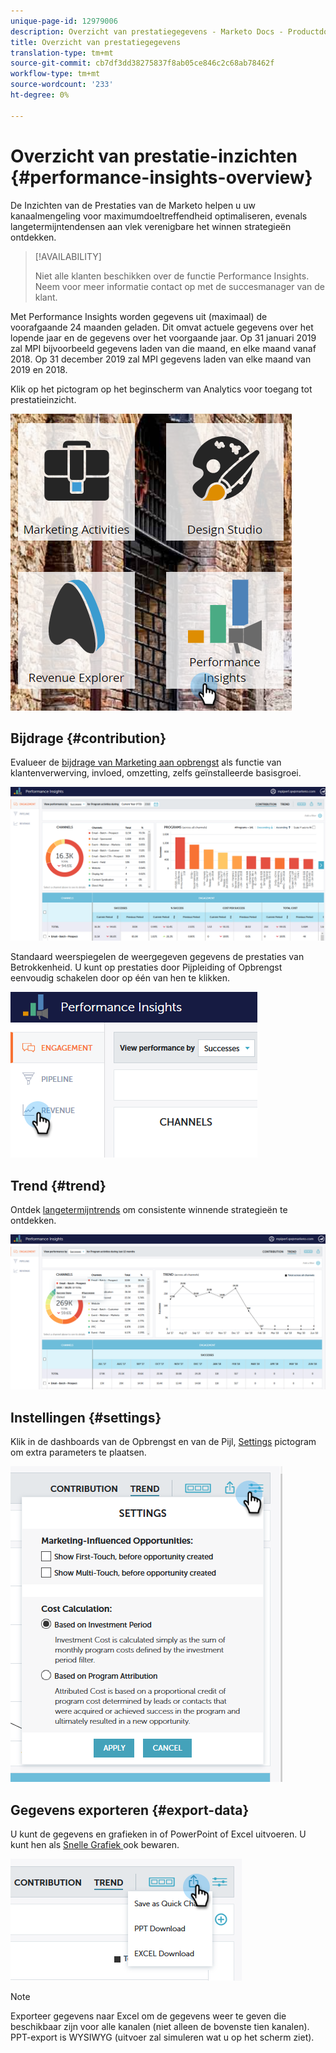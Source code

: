 ```yaml
---
unique-page-id: 12979006
description: Overzicht van prestatiegegevens - Marketo Docs - Productdocumentatie
title: Overzicht van prestatiegegevens
translation-type: tm+mt
source-git-commit: cb7df3dd38275837f8ab05ce846c2c68ab78462f
workflow-type: tm+mt
source-wordcount: '233'
ht-degree: 0%

---
```



# Overzicht van prestatie-inzichten {#performance-insights-overview}

De Inzichten van de Prestaties van de Marketo helpen u uw kanaalmengeling voor maximumdoeltreffendheid optimaliseren, evenals langetermijntendensen aan vlek verenigbare het winnen strategieën ontdekken.

>[!AVAILABILITY]
>
>Niet alle klanten beschikken over de functie Performance Insights. Neem voor meer informatie contact op met de succesmanager van de klant.

Met Performance Insights worden gegevens uit (maximaal) de voorafgaande 24 maanden geladen. Dit omvat actuele gegevens over het lopende jaar en de gegevens over het voorgaande jaar. Op 31 januari 2019 zal MPI bijvoorbeeld gegevens laden van die maand, en elke maand vanaf 2018. Op 31 december 2019 zal MPI gegevens laden van elke maand van 2019 en 2018.

Klik op het pictogram op het beginscherm van Analytics voor toegang tot prestatieinzicht.

![](assets/one.png)

## Bijdrage {#contribution}

Evalueer de [bijdrage van Marketing aan opbrengst](/help/marketo/product-docs/reporting/performance-insights/performance-insights-contribution-overview.md) als functie van klantenverwerving, invloed, omzetting, zelfs geïnstalleerde basisgroei.

![](assets/two.png)

Standaard weerspiegelen de weergegeven gegevens de prestaties van Betrokkenheid. U kunt op prestaties door Pijpleiding of Opbrengst eenvoudig schakelen door op één van hen te klikken.

![](assets/3.png)

## Trend {#trend}

Ontdek [langetermijntrends](/help/marketo/product-docs/reporting/performance-insights/performance-insights-trend-overview.md) om consistente winnende strategieën te ontdekken.

![](assets/4.png)

## Instellingen {#settings}

Klik in de dashboards van de Opbrengst en van de Pijl, [Settings](/help/marketo/product-docs/reporting/performance-insights/performance-insights-settings.md) pictogram om extra parameters te plaatsen.

![](assets/5.png)

## Gegevens exporteren {#export-data}

U kunt de gegevens en grafieken in of PowerPoint of Excel uitvoeren. U kunt hen als [Snelle Grafiek ](/help/marketo/product-docs/reporting/performance-insights/performance-insights-quick-charts.md) ook bewaren.

![](assets/6.png)

>[!NOTE]
>
>Exporteer gegevens naar Excel om de gegevens weer te geven die beschikbaar zijn voor alle kanalen (niet alleen de bovenste tien kanalen). PPT-export is WYSIWYG (uitvoer zal simuleren wat u op het scherm ziet).
